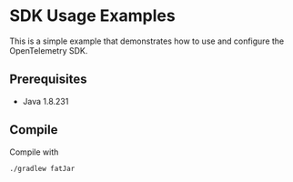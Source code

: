 # SDK Usage Examples

This is a simple example that demonstrates how to use and configure the OpenTelemetry SDK. 

## Prerequisites
* Java 1.8.231


## Compile
Compile with 
```shell script
./gradlew fatJar
```